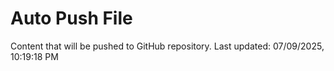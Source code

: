 # Auto Push File

Content that will be pushed to GitHub repository.
Last updated: 07/09/2025, 10:19:18 PM